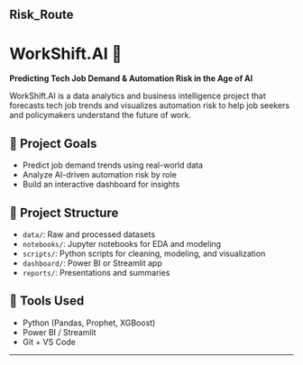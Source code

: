 ## Risk_Route

# WorkShift.AI 🚀

**Predicting Tech Job Demand & Automation Risk in the Age of AI**

WorkShift.AI is a data analytics and business intelligence project that forecasts tech job trends and visualizes automation risk to help job seekers and policymakers understand the future of work.

## 📌 Project Goals
- Predict job demand trends using real-world data
- Analyze AI-driven automation risk by role
- Build an interactive dashboard for insights

## 📁 Project Structure
- `data/`: Raw and processed datasets
- `notebooks/`: Jupyter notebooks for EDA and modeling
- `scripts/`: Python scripts for cleaning, modeling, and visualization
- `dashboard/`: Power BI or Streamlit app
- `reports/`: Presentations and summaries

## 🔧 Tools Used
- Python (Pandas, Prophet, XGBoost)
- Power BI / Streamlit
- Git + VS Code

---
